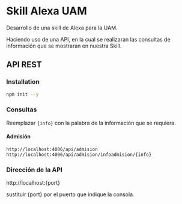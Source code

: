# Skill Alexa UAM

Desarrollo de una skill de Alexa para la UAM.
 
Haciendo uso de una API, en la cual se realizaran las consultas de información que se mostraran en nuestra Skill.

## API REST
### Installation

```bash
npm init --y
```

### Consultas
Reemplazar `{info}` con la palabra de la información que se requiera.

#### Admisión
`http://localhost:4006/api/admision`<br>
`http://localhost:4006/api/admision/infoadmision/{info}`

### Dirección de la API
http://localhost:{port}

sustituir {port} por el puerto que indique la consola.